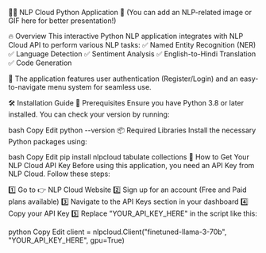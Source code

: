 🌟✨ NLP Cloud Python Application 🚀
(You can add an NLP-related image or GIF here for better presentation!)

🔥 Overview
This interactive Python NLP application integrates with NLP Cloud API to perform various NLP tasks:
✅ Named Entity Recognition (NER)
✅ Language Detection
✅ Sentiment Analysis
✅ English-to-Hindi Translation
✅ Code Generation

🔐 The application features user authentication (Register/Login) and an easy-to-navigate menu system for seamless use.

🛠️ Installation Guide
📌 Prerequisites
Ensure you have Python 3.8 or later installed. You can check your version by running:

bash
Copy
Edit
python --version
📦 Required Libraries
Install the necessary Python packages using:

bash
Copy
Edit
pip install nlpcloud tabulate collections
🔑 How to Get Your NLP Cloud API Key
Before using this application, you need an API Key from NLP Cloud. Follow these steps:

1️⃣ Go to 👉 NLP Cloud Website
2️⃣ Sign up for an account (Free and Paid plans available)
3️⃣ Navigate to the API Keys section in your dashboard
4️⃣ Copy your API Key
5️⃣ Replace "YOUR_API_KEY_HERE" in the script like this:

python
Copy
Edit
client = nlpcloud.Client("finetuned-llama-3-70b", "YOUR_API_KEY_HERE", gpu=True)
